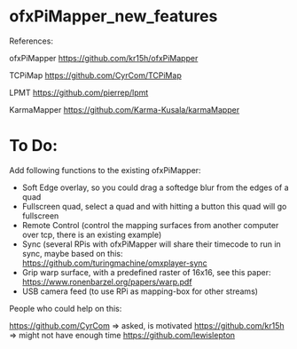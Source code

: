 # ofxPiMapper_new_features

References:

ofxPiMapper
https://github.com/kr15h/ofxPiMapper

TCPiMap
https://github.com/CyrCom/TCPiMap

LPMT
https://github.com/pierrep/lpmt

KarmaMapper
https://github.com/Karma-Kusala/karmaMapper


# To Do:

Add following functions to the existing ofxPiMapper:

- Soft Edge overlay, so you could drag a softedge blur from the edges of a quad
- Fullscreen quad, select a quad and with hitting a button this quad will go fullscreen
- Remote Control (control the mapping surfaces from another computer over tcp, there is an existing example)
- Sync (several RPis with ofxPiMapper will share their timecode to run in sync, maybe based on this: https://github.com/turingmachine/omxplayer-sync
- Grip warp surface, with a predefined raster of 16x16, see this paper: https://www.ronenbarzel.org/papers/warp.pdf
- USB camera feed (to use RPi as mapping-box for other streams)


People who could help on this:

https://github.com/CyrCom  => asked, is motivated
https://github.com/kr15h => might not have enough time
https://github.com/lewislepton
